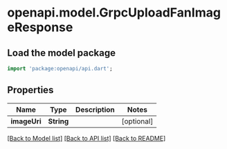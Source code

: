 # openapi.model.GrpcUploadFanImageResponse

## Load the model package
```dart
import 'package:openapi/api.dart';
```

## Properties
Name | Type | Description | Notes
------------ | ------------- | ------------- | -------------
**imageUri** | **String** |  | [optional] 

[[Back to Model list]](../README.md#documentation-for-models) [[Back to API list]](../README.md#documentation-for-api-endpoints) [[Back to README]](../README.md)


